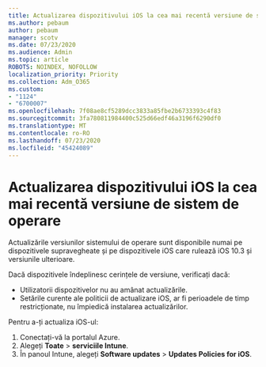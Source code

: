 ```yaml
---
title: Actualizarea dispozitivului iOS la cea mai recentă versiune de sistem de operare
ms.author: pebaum
author: pebaum
manager: scotv
ms.date: 07/23/2020
ms.audience: Admin
ms.topic: article
ROBOTS: NOINDEX, NOFOLLOW
localization_priority: Priority
ms.collection: Adm_O365
ms.custom:
- "1124"
- "6700007"
ms.openlocfilehash: 7f08ae8cf5289dcc3833a85fbe2b6733393c4f83
ms.sourcegitcommit: 3fa780811984400c525d66edf46a3196f6290df0
ms.translationtype: MT
ms.contentlocale: ro-RO
ms.lasthandoff: 07/23/2020
ms.locfileid: "45424089"
---
```

# <a name="update-ios-device-to-latest-os-version"></a>Actualizarea dispozitivului iOS la cea mai recentă versiune de sistem de operare

Actualizările versiunilor sistemului de operare sunt disponibile numai pe dispozitivele supravegheate și pe dispozitivele iOS care rulează iOS 10.3 și versiunile ulterioare.

Dacă dispozitivele îndeplinesc cerințele de versiune, verificați dacă:  
- Utilizatorii dispozitivelor nu au amânat actualizările.  
- Setările curente ale politicii de actualizare iOS, ar fi perioadele de timp restricționate, nu împiedică instalarea actualizărilor.

Pentru a-ți actualiza iOS-ul:

1. Conectați-vă la portalul Azure.
2. Alegeți **Toate**  >  **serviciile Intune**.
3. În panoul Intune, alegeți **Software updates**  >  **Updates Policies for iOS**.